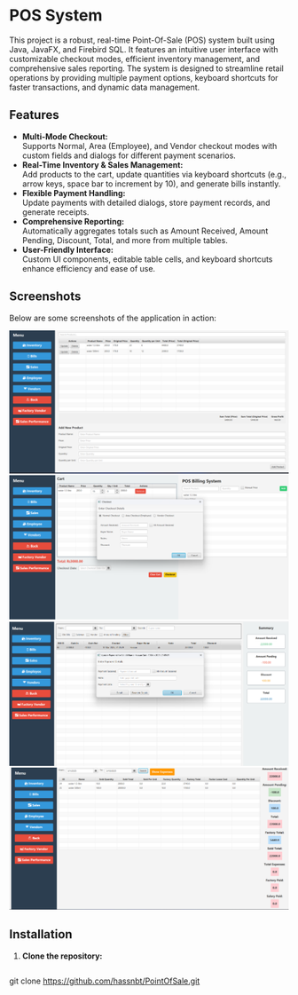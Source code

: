 # POS System

This project is a robust, real-time Point-Of-Sale (POS) system built using Java, JavaFX, and Firebird SQL. It features an intuitive user interface with customizable checkout modes, efficient inventory management, and comprehensive sales reporting. The system is designed to streamline retail operations by providing multiple payment options, keyboard shortcuts for faster transactions, and dynamic data management.

## Features

- **Multi-Mode Checkout:**  
  Supports Normal, Area (Employee), and Vendor checkout modes with custom fields and dialogs for different payment scenarios.
- **Real-Time Inventory & Sales Management:**  
  Add products to the cart, update quantities via keyboard shortcuts (e.g., arrow keys, space bar to increment by 10), and generate bills instantly.
- **Flexible Payment Handling:**  
  Update payments with detailed dialogs, store payment records, and generate receipts.
- **Comprehensive Reporting:**  
  Automatically aggregates totals such as Amount Received, Amount Pending, Discount, Total, and more from multiple tables.
- **User-Friendly Interface:**  
  Custom UI components, editable table cells, and keyboard shortcuts enhance efficiency and ease of use.

## Screenshots

Below are some screenshots of the application in action:

![POS Screenshot 1](images/pos1.png)
![POS Screenshot 2](images/pos2.png)
![POS Screenshot 3](images/pos3.png)
![POS Screenshot 4](images/pos4.png)

## Installation

1. **Clone the repository:**
   ```bash
  git clone https://github.com/hassnbt/PointOfSale.git

